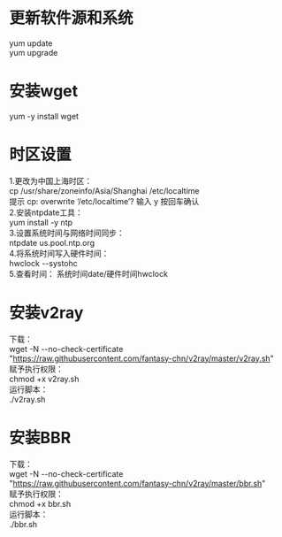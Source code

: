 # 更新软件源和系统
yum update  
yum upgrade
# 安装wget
yum -y install wget
# 时区设置
1.更改为中国上海时区：  
cp /usr/share/zoneinfo/Asia/Shanghai /etc/localtime  
提示 cp: overwrite ‘/etc/localtime’?  输入 y 按回车确认  
2.安装ntpdate工具：  
yum install -y ntp  
3.设置系统时间与网络时间同步：  
ntpdate us.pool.ntp.org  
4.将系统时间写入硬件时间：  
hwclock --systohc  
5.查看时间：
系统时间date/硬件时间hwclock
# 安装v2ray
下载：  
wget -N --no-check-certificate "https://raw.githubusercontent.com/fantasy-chn/v2ray/master/v2ray.sh"  
赋予执行权限：  
chmod +x v2ray.sh  
运行脚本：  
./v2ray.sh  
# 安装BBR
下载：  
wget -N --no-check-certificate "https://raw.githubusercontent.com/fantasy-chn/v2ray/master/bbr.sh"  
赋予执行权限：  
chmod +x bbr.sh  
运行脚本：  
./bbr.sh  
